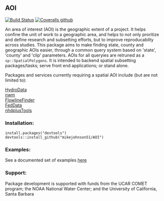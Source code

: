 ## AOI

[![Build Status](https://travis-ci.org/mikejohnson51/AOI.svg?branch=master)](https://travis-ci.org/mikejohnson51/AOI) 
[![Coveralls github](https://img.shields.io/coveralls/github/mikejohnson51/AOI.svg)](https://coveralls.io/github/mikejohnson51/AOI?branch=master)

An area of interest (AOI) is the geographic extent of a project. It helps confine the unit of work to a geographic area, and helps to not only proritize and define research and subsetting efforts, but to improve reproducabilty across studies. This package aims to make finding state, county and geographic AOIs easier, through a common query system based on 'state', 'county' and 'clip' parameters. AOIs for all queryies are retruned as a  ```sp::SpatialPolygons```.  It is intended to backend spatial subsetting packages/tasks; serve front end applications; or stand alone.

Packages and services currently requiring a spatial AOI include (but are not limited to):

[HydroData](http://mikejohnson51.github.io/HydroData/) <br>
[nwm](https://github.com/mikejohnson51/NWM)<br>
[FlowlineFinder](https://github.com/mikejohnson51/FlowlineFinder)<br>
[FedData](https://cran.r-project.org/web/packages/FedData/index.html)<br>
[nhdplusTools](https://github.com/dblodgett-usgs/nhdplusTools)<br>

### Installation:

```
install.packages("devtools")
devtools::install_github("mikejohnson51/AOI")
```

### Examples:

See a documented set of examples [here](https://mikejohnson51.github.io/AOI/)

### Support:

Package development is supported with funds from the UCAR COMET program; the NOAA National Water Center; and the University of California, Santa Barbara
